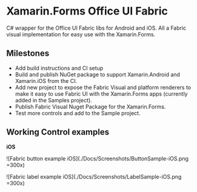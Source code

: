 # Xamarin.Forms Office UI Fabric

C# wrapper for the Office UI Fabric libs for Android and iOS. All a Fabric visual implementation for easy use with the Xamarin.Forms.

## Milestones
- Add build instructions and CI setup
- Build and publish NuGet package to support Xamarin.Android and Xamarin.iOS from the CI.
- Add new project to expose the Fabric Visual and platform renderers to make it easy to use Fabric UI with the Xamarin.Forms apps (currently added in the Samples project).
- Publish Fabric Visual Nuget Package for the Xamarin.Forms.
- Test more controls and add to the Sample project.

## Working Control examples
**iOS**

![Fabric button example iOS](./Docs/Screenshots/ButtonSample-iOS.png =300x)

![Fabric label example iOS](./Docs/Screenshots/LabelSample-iOS.png =300x)
